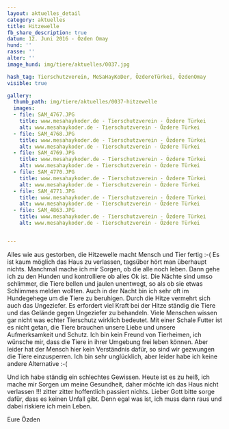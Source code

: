 ```yaml
---
layout: aktuelles_detail
category: aktuelles
title: Hitzewelle
fb_share_description: true
datum: 12. Juni 2016 - Özden Omay
hund: ''
rasse: ''
alter: ''
image_hund: img/tiere/aktuelles/0037.jpg

hash_tag: Tierschutzverein, MeSaHayKoDer, ÖzdereTürkei, ÖzdenOmay
visible: true

gallery:
  thumb_path: img/tiere/aktuelles/0037-hitzewelle
  images:
  - file: SAM_4767.JPG
    title: www.mesahaykoder.de - Tierschutzverein - Özdere Türkei
    alt: www.mesahaykoder.de - Tierschutzverein - Özdere Türkei
  - file: SAM_4768.JPG
    title: www.mesahaykoder.de - Tierschutzverein - Özdere Türkei
    alt: www.mesahaykoder.de - Tierschutzverein - Özdere Türkei
  - file: SAM_4769.JPG
    title: www.mesahaykoder.de - Tierschutzverein - Özdere Türkei
    alt: www.mesahaykoder.de - Tierschutzverein - Özdere Türkei
  - file: SAM_4770.JPG
    title: www.mesahaykoder.de - Tierschutzverein - Özdere Türkei
    alt: www.mesahaykoder.de - Tierschutzverein - Özdere Türkei
  - file: SAM_4771.JPG
    title: www.mesahaykoder.de - Tierschutzverein - Özdere Türkei
    alt: www.mesahaykoder.de - Tierschutzverein - Özdere Türkei
  - file: SAM_4863.JPG
    title: www.mesahaykoder.de - Tierschutzverein - Özdere Türkei
    alt: www.mesahaykoder.de - Tierschutzverein - Özdere Türkei


---
```

Alles wie aus gestorben, die Hitzewelle macht Mensch und Tier fertig :-( Es ist kaum möglich das Haus zu verlassen, tagsüber hört man überhaupt nichts. Manchmal mache ich mir Sorgen, ob die alle noch leben.
Dann gehe ich zu den Hunden und kontrolliere ob alles Ok ist.
Die Nächte sind umso schlimmer, die Tiere bellen und jaulen unentwegt, so als ob sie etwas Schlimmes melden wollten.
Auch in der Nacht bin ich sehr oft im Hundegehege um die Tiere zu beruhigen.
Durch die Hitze vermehrt sich auch das Ungeziefer. Es erfordert viel Kraft bei der Hitze ständig die Tiere und das Gelände gegen Ungeziefer zu behandeln.
Viele Menschen wissen gar nicht was echter Tierschutz wirklich bedeutet. Mit einer Schale Futter ist es nicht getan, die Tiere brauchen unsere Liebe und unsere Aufmerksamkeit und Schutz.
Ich bin kein Freund von Tierheimen, ich wünsche mir, dass die Tiere in ihrer Umgebung frei leben können. Aber leider hat der Mensch hier kein Verständnis dafür, so sind wir gezwungen die Tiere einzusperren.
Ich bin sehr unglücklich, aber leider habe ich keine andere Alternative :-(

Und ich habe ständig ein schlechtes Gewissen. Heute ist es zu heiß, ich mache mir Sorgen um meine Gesundheit, daher möchte ich das Haus nicht verlassen !!! zitter zitter hoffentlich passiert nichts.
Lieber Gott bitte sorge dafür, dass es keinen Unfall gibt. Denn egal was ist, ich muss dann raus und dabei riskiere ich mein Leben.

Eure Özden